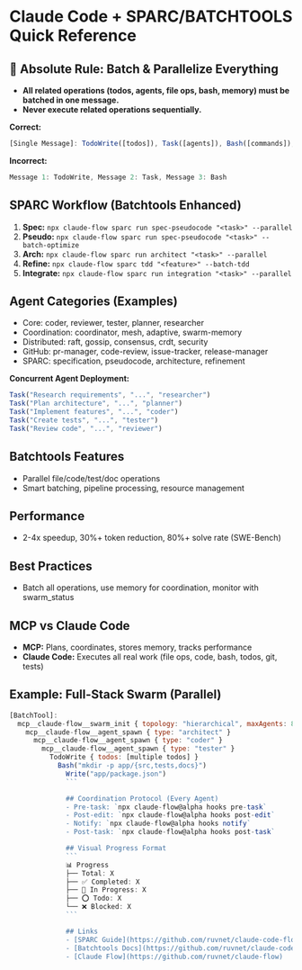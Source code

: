 # Claude Code + SPARC/BATCHTOOLS Quick Reference

## 🚨 Absolute Rule: Batch & Parallelize Everything
- **All related operations (todos, agents, file ops, bash, memory) must be batched in one message.**
- **Never execute related operations sequentially.**

**Correct:**
```js
[Single Message]: TodoWrite([todos]), Task([agents]), Bash([commands]), Write([files])
```
**Incorrect:**
```js
Message 1: TodoWrite, Message 2: Task, Message 3: Bash
```

## SPARC Workflow (Batchtools Enhanced)
1. **Spec:** `npx claude-flow sparc run spec-pseudocode "<task>" --parallel`
2. **Pseudo:** `npx claude-flow sparc run spec-pseudocode "<task>" --batch-optimize`
3. **Arch:** `npx claude-flow sparc run architect "<task>" --parallel`
4. **Refine:** `npx claude-flow sparc tdd "<feature>" --batch-tdd`
5. **Integrate:** `npx claude-flow sparc run integration "<task>" --parallel`

## Agent Categories (Examples)
- Core: coder, reviewer, tester, planner, researcher
- Coordination: coordinator, mesh, adaptive, swarm-memory
- Distributed: raft, gossip, consensus, crdt, security
- GitHub: pr-manager, code-review, issue-tracker, release-manager
- SPARC: specification, pseudocode, architecture, refinement

**Concurrent Agent Deployment:**
```js
Task("Research requirements", "...", "researcher")
Task("Plan architecture", "...", "planner")
Task("Implement features", "...", "coder")
Task("Create tests", "...", "tester")
Task("Review code", "...", "reviewer")
```

## Batchtools Features
- Parallel file/code/test/doc operations
- Smart batching, pipeline processing, resource management

## Performance
- 2-4x speedup, 30%+ token reduction, 80%+ solve rate (SWE-Bench)

## Best Practices
- Batch all operations, use memory for coordination, monitor with swarm_status

## MCP vs Claude Code
- **MCP:** Plans, coordinates, stores memory, tracks performance
- **Claude Code:** Executes all real work (file ops, code, bash, todos, git, tests)

## Example: Full-Stack Swarm (Parallel)
```js
[BatchTool]:
  mcp__claude-flow__swarm_init { topology: "hierarchical", maxAgents: 8 }
    mcp__claude-flow__agent_spawn { type: "architect" }
      mcp__claude-flow__agent_spawn { type: "coder" }
        mcp__claude-flow__agent_spawn { type: "tester" }
          TodoWrite { todos: [multiple todos] }
            Bash("mkdir -p app/{src,tests,docs}")
              Write("app/package.json")
              ```

              ## Coordination Protocol (Every Agent)
              - Pre-task: `npx claude-flow@alpha hooks pre-task`
              - Post-edit: `npx claude-flow@alpha hooks post-edit`
              - Notify: `npx claude-flow@alpha hooks notify`
              - Post-task: `npx claude-flow@alpha hooks post-task`

              ## Visual Progress Format
              ```
              📊 Progress
              ├── Total: X
              ├── ✅ Completed: X
              ├── 🔄 In Progress: X
              ├── ⭕ Todo: X
              └── ❌ Blocked: X
              ```

              ## Links
              - [SPARC Guide](https://github.com/ruvnet/claude-code-flow/docs/sparc.md)
              - [Batchtools Docs](https://github.com/ruvnet/claude-code-flow/docs/batchtools.md)
              - [Claude Flow](https://github.com/ruvnet/claude-flow)

              